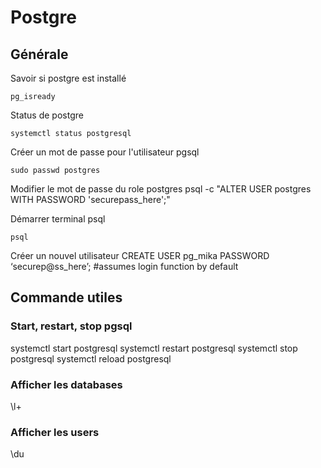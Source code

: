 # Postgre

## Générale

Savoir si postgre est installé
```
pg_isready
```

Status de postgre
```
systemctl status postgresql
```

Créer un mot de passe pour l'utilisateur pgsql
```
sudo passwd postgres
```

Modifier le mot de passe du role postgres
psql -c "ALTER USER postgres WITH PASSWORD 'securepass_here';"

Démarrer terminal psql
```
psql
```

Créer un nouvel utilisateur
CREATE USER pg_mika PASSWORD ‘securep@ss_here’;     #assumes login function by default


## Commande utiles

### Start, restart, stop pgsql
systemctl start postgresql
systemctl restart postgresql
systemctl stop postgresql
systemctl reload postgresql


### Afficher les databases
\l+

### Afficher les users
\du
